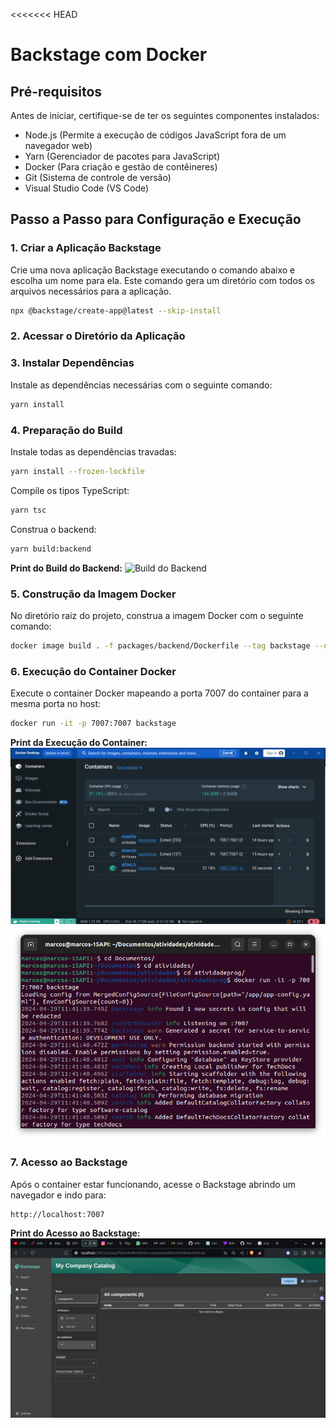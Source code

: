 <<<<<<< HEAD
# Backstage com Docker

## Pré-requisitos

Antes de iniciar, certifique-se de ter os seguintes componentes instalados:

- Node.js (Permite a execução de códigos JavaScript fora de um navegador web)
- Yarn (Gerenciador de pacotes para JavaScript)
- Docker (Para criação e gestão de contêineres)
- Git (Sistema de controle de versão)
- Visual Studio Code (VS Code)

## Passo a Passo para Configuração e Execução

### 1. Criar a Aplicação Backstage

Crie uma nova aplicação Backstage executando o comando abaixo e escolha um nome para ela. Este comando gera um diretório com todos os arquivos necessários para a aplicação.

```bash
npx @backstage/create-app@latest --skip-install
```

### 2. Acessar o Diretório da Aplicação

### 3. Instalar Dependências

Instale as dependências necessárias com o seguinte comando:

```bash
yarn install
```

### 4. Preparação do Build

Instale todas as dependências travadas:

```bash
yarn install --frozen-lockfile
```

Compile os tipos TypeScript:

```bash
yarn tsc
```

Construa o backend:

```bash
yarn build:backend
```

**Print do Build do Backend:**
![Build do Backend](link_para_print_do_build_do_backend.png)


### 5. Construção da Imagem Docker

No diretório raiz do projeto, construa a imagem Docker com o seguinte comando:

```bash
docker image build . -f packages/backend/Dockerfile --tag backstage --no-cache
```

### 6. Execução do Container Docker

Execute o container Docker mapeando a porta 7007 do container para a mesma porta no host:

```bash
docker run -it -p 7007:7007 backstage
```

**Print da Execução do Container:**
![Execução do Container](assets/atividadeprog.png)
![Execução do Container](assets/atividadeprog2.png)

### 7. Acesso ao Backstage

Após o container estar funcionando, acesse o Backstage abrindo um navegador e indo para:

```
http://localhost:7007
```

**Print do Acesso ao Backstage:**
![Acesso ao Backstage](assets/atividadeprog3.png)
